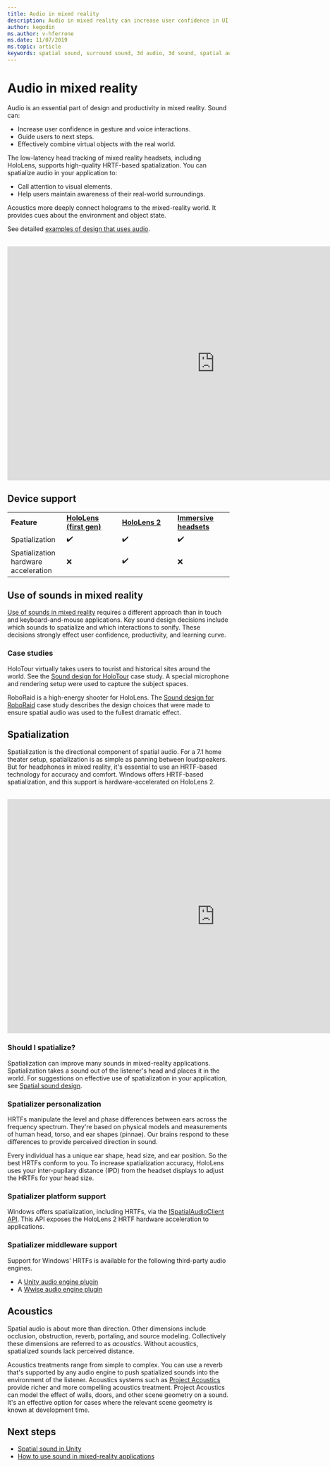 ```yaml
---
title: Audio in mixed reality
description: Audio in mixed reality can increase user confidence in UI interactions and immerse users in the experience.
author: kegodin
ms.author: v-hferrone
ms.date: 11/07/2019
ms.topic: article
keywords: spatial sound, surround sound, 3d audio, 3d sound, spatial audio, mixed reality headset, windows mixed reality headset, virtual reality headset, HoloLens, MRTK, Mixed Reality Toolkit, case studies, acoustics
---
```


# Audio in mixed reality

Audio is an essential part of design and productivity in mixed reality. Sound can:
* Increase user confidence in gesture and voice interactions.
* Guide users to next steps.
* Effectively combine virtual objects with the real world.

The low-latency head tracking of mixed reality headsets, including HoloLens, supports high-quality HRTF-based spatialization. You can spatialize audio in your application to:
* Call attention to visual elements.
* Help users maintain awareness of their real-world surroundings.

Acoustics more deeply connect holograms to the mixed-reality world. It provides cues about the environment and object state.

See detailed [examples of design that uses audio](spatial-sound-design.md).

<br>

<iframe width="940" height="530" src="https://www.youtube.com/embed/PTPvx7mDon4" frameborder="0" allow="accelerometer; autoplay; encrypted-media; gyroscope; picture-in-picture" allowfullscreen></iframe>

## Device support

<table>
    <colgroup>
    <col width="25%" />
    <col width="25%" />
    <col width="25%" />
    <col width="25%" />
    </colgroup>
    <tr>
        <td><strong>Feature</strong></td>
        <td><a href="/hololens/hololens1-hardware"><strong>HoloLens (first gen)</strong></a></td>
        <td><a href="https://docs.microsoft.com/hololens/hololens2-hardware"><strong>HoloLens 2</strong></td>
        <td><a href="../discover/immersive-headset-hardware-details.md"><strong>Immersive headsets</strong></a></td>
    </tr>
     <tr>
        <td>Spatialization</td>
        <td>✔️</td>
        <td>✔️</td>
        <td>✔️</td>
    </tr>
     <tr>
        <td>Spatialization hardware acceleration</td>
        <td>❌</td>
        <td>✔️</td>
        <td>❌</td>
    </tr>
</table>

## Use of sounds in mixed reality

[Use of sounds in mixed reality](spatial-sound-design.md) requires a different approach than in touch and keyboard-and-mouse applications. Key sound design decisions include which sounds to spatialize and which interactions to sonify. These decisions strongly effect user confidence, productivity, and learning curve.

### Case studies

HoloTour virtually takes users to tourist and historical sites around the world. See the [Sound design for HoloTour](case-study-spatial-sound-design-for-holotour.md) case study. A special microphone and rendering setup were used to capture the subject spaces.

RoboRaid is a high-energy shooter for HoloLens. The [Sound design for RoboRaid](case-study-using-spatial-sound-in-roboraid.md) case study describes the design choices that were made to ensure spatial audio was used to the fullest dramatic effect.

## Spatialization

Spatialization is the directional component of spatial audio. For a 7.1 home theater setup, spatialization is as simple as panning between loudspeakers. But for headphones in mixed reality, it's essential to use an HRTF-based technology for accuracy and comfort. Windows offers HRTF-based spatialization, and this support is hardware-accelerated on HoloLens 2.

<br>

<iframe width="940" height="530" src="https://www.youtube.com/embed/aB3TDjYklmo" frameborder="0" allow="accelerometer; autoplay; encrypted-media; gyroscope; picture-in-picture" allowfullscreen></iframe>

### Should I spatialize?

Spatialization can improve many sounds in mixed-reality applications. Spatialization takes a sound out of the listener's head and places it in the world. For suggestions on effective use of spatialization in your application, see [Spatial sound design](spatial-sound-design.md).

### Spatializer personalization

HRTFs manipulate the level and phase differences between ears across the frequency spectrum. They're based on physical models and measurements of human head, torso, and ear shapes (pinnae). Our brains respond to these differences to provide perceived direction in sound.

Every individual has a unique ear shape, head size, and ear position. So the best HRTFs conform to you. To increase spatialization accuracy, HoloLens uses your inter-pupilary distance (IPD) from the headset displays to adjust the HRTFs for your head size.

### Spatializer platform support

Windows offers spatialization, including HRTFs, via the [ISpatialAudioClient API](/windows/win32/coreaudio/spatial-sound). This API exposes the HoloLens 2 HRTF hardware acceleration to applications.

### Spatializer middleware support

Support for Windows' HRTFs is available for the following third-party audio engines.
* A [Unity audio engine plugin](../develop/unity/spatial-sound-in-unity.md)
* A [Wwise audio engine plugin](https://www.audiokinetic.com/products/plug-ins/msspatial/)

## Acoustics

Spatial audio is about more than direction. Other dimensions include occlusion, obstruction, reverb, portaling, and source modeling. Collectively these dimensions are referred to as *acoustics*. Without acoustics, spatialized sounds lack perceived distance.

Acoustics treatments range from simple to complex. You can use a reverb that's supported by any audio engine to push spatialized sounds into the environment of the listener. Acoustics systems such as [Project Acoustics](/gaming/acoustics/what-is-acoustics)  provide richer and more compelling acoustics treatment. Project Acoustics can model the effect of walls, doors, and other scene geometry on a sound. It's an effective option for cases where the relevant scene geometry is known at development time.

## Next steps

- [Spatial sound in Unity](../develop/unity/spatial-sound-in-unity.md)
- [How to use sound in mixed-reality applications](spatial-sound-design.md)